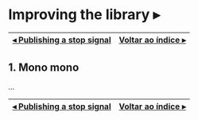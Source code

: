 # Improving the library ▸

[◂ Publishing a stop signal](07-publishing-a-stop-signal.md) | [Voltar ao índice ▸](index.md)
-- | --

## 1. Mono mono

...

[◂ Publishing a stop signal](07-publishing-a-stop-signal.md) | [Voltar ao índice ▸](index.md)
-- | --
